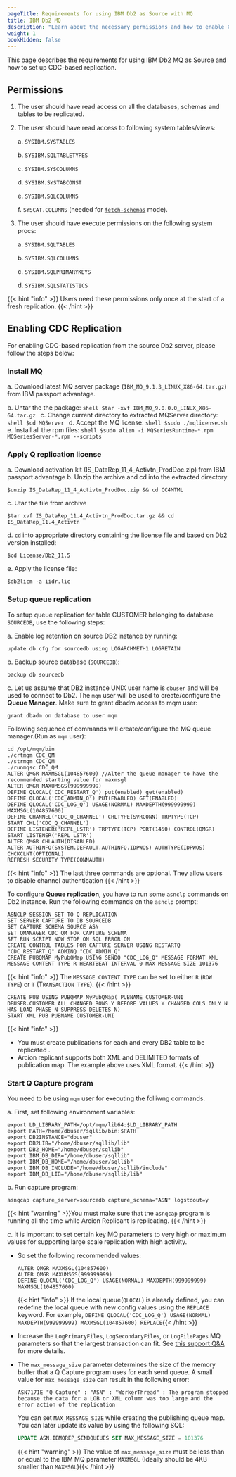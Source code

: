 ```yaml
---
pageTitle: Requirements for using IBM Db2 as Source with MQ
title: IBM Db2 MQ
description: "Learn about the necessary permissions and how to enable CDC replication for Db2 Source by installing and configuring MQ."
weight: 1
bookHidden: false 
---
```


This page describes the requirements for using IBM Db2 MQ as Source and how to set up CDC-based replication.

## Permissions
1. The user should have read access on all the databases, schemas and tables to be replicated.

2. The user should have read access to following system tables/views:

    a. `SYSIBM.SYSTABLES`

    b. `SYSIBM.SQLTABLETYPES`

    c. `SYSIBM.SYSCOLUMNS`

    d. `SYSIBM.SYSTABCONST`

    e. `SYSIBM.SQLCOLUMNS`
    
    f. `SYSCAT.COLUMNS` (needed for [`fetch-schemas`](/docs/running-replicant/#fetch-schemas) mode).

3. The user should have execute permissions on the following system procs:

    a. `SYSIBM.SQLTABLES`

    b. `SYSIBM.SQLCOLUMNS`

    c. `SYSIBM.SQLPRIMARYKEYS`

    d. `SYSIBM.SQLSTATISTICS`

{{< hint "info" >}}
Users need these permissions only once at the start of a fresh replication.
{{< /hint >}}

## Enabling CDC Replication

For enabling CDC-based replication from the source Db2 server, please follow the steps below:

### Install MQ

  a. Download latest MQ server package (`IBM_MQ_9.1.3_LINUX_X86-64.tar.gz`) from IBM passport advantage.

  b. Untar the the package:
    ```shell
    $tar -xvf IBM_MQ_9.0.0.0_LINUX_X86-64.tar.gz
    ```
  c. Change current directory to extracted MQServer directory:
    ```shell
    $cd MQServer
    ```
  d. Accept the MQ license:
    ```shell
    $sudo ./mqlicense.sh
    ```
  e. Install all the rpm files:
    ```shell
    $sudo alien -i MQSeriesRuntime-*.rpm MQSeriesServer-*.rpm --scripts
    ```
### Apply Q replication license
  a. Download activation kit (IS_DataRep_11_4_Activtn_ProdDoc.zip) from IBM
  passport advantage
  b. Unzip the archive and cd into the extracted directory
  ```shell
  $unzip IS_DataRep_11_4_Activtn_ProdDoc.zip && cd CC4MTML
  ```
  c. Utar the file from archive
  ```shell
  $tar xvf IS_DataRep_11.4_Activtn_ProdDoc.tar.gz && cd IS_DataRep_11.4_Activtn
  ```
  d. `cd` into appropriate directory containing the license file and based on Db2 version installed:
  ```shell
  $cd License/Db2_11.5
  ```
  e. Apply the license file:
  ```shell
  $db2licm -a iidr.lic
  ```
### Setup queue replication

  To setup queue replication for table CUSTOMER belonging to database `SOURCEDB`, use the following steps:

  a. Enable log retention on source DB2 instance by running: 
  ```
  update db cfg for sourcedb using LOGARCHMETH1 LOGRETAIN
  ```
  b. Backup source database (`SOURCEDB`):
  ```
  backup db sourcedb
  ```
  c. Let us assume that DB2 instance UNIX user name is `dbuser` and will be used to connect to Db2. The `mqm` user will be used to create/configure the **Queue Manager**. Make sure to grant dbadm access to mqm user:
  ```
  grant dbadm on database to user mqm
  ```
  Following sequence of commands will create/configure the MQ queue manager.(Run as `mqm` user):

  ```
  cd /opt/mqm/bin
  ./crtmqm CDC_QM
  ./strmqm CDC_QM
  ./runmqsc CDC_QM
  ALTER QMGR MAXMSGL(104857600) //Alter the queue manager to have the recommended starting value for maxmsgl
  ALTER QMGR MAXUMSGS(999999999)
  DEFINE QLOCAL('CDC_RESTART_Q') put(enabled) get(enabled)
  DEFINE QLOCAL('CDC_ADMIN_Q') PUT(ENABLED) GET(ENABLED)
  DEFINE QLOCAL('CDC_LOG_Q') USAGE(NORMAL) MAXDEPTH(999999999) MAXMSGL(104857600)
  DEFINE CHANNEL('CDC_Q_CHANNEL') CHLTYPE(SVRCONN) TRPTYPE(TCP)
  START CHL('CDC_Q_CHANNEL')
  DEFINE LISTENER('REPL_LSTR') TRPTYPE(TCP) PORT(1450) CONTROL(QMGR)
  START LISTENER('REPL_LSTR')
  ALTER QMGR CHLAUTH(DISABLED)
  ALTER AUTHINFO(SYSTEM.DEFAULT.AUTHINFO.IDPWOS) AUTHTYPE(IDPWOS) CHCKCLNT(OPTIONAL)
  REFRESH SECURITY TYPE(CONNAUTH)
  ```
  {{< hint "info" >}} The last three commands are optional. They allow users to disable channel authentication {{< /hint >}}

  To configure **Queue replication**, you have to run some `asnclp` commands on Db2 instance. Run the following commands on the `asnclp` prompt:

  ```
  ASNCLP SESSION SET TO Q REPLICATION
  SET SERVER CAPTURE TO DB SOURCEDB
  SET CAPTURE SCHEMA SOURCE ASN
  SET QMANAGER CDC_QM FOR CAPTURE SCHEMA
  SET RUN SCRIPT NOW STOP ON SQL ERROR ON
  CREATE CONTROL TABLES FOR CAPTURE SERVER USING RESTARTQ "CDC_RESTART_Q" ADMINQ "CDC_ADMIN_Q"
  CREATE PUBQMAP MyPubQMap USING SENDQ "CDC_LOG_Q" MESSAGE FORMAT XML MESSAGE CONTENT TYPE R HEARTBEAT INTERVAL 0 MAX MESSAGE SIZE 101376
  ```
  {{< hint "info" >}} The `MESSAGE CONTENT TYPE` can be set to either `R` (`ROW TYPE`) or `T` (T`RANSACTION TYPE`). {{< /hint >}}
    
  ```
  CREATE PUB USING PUBQMAP MyPubQMap( PUBNAME CUSTOMER-UNI DBUSER.CUSTOMER ALL CHANGED ROWS Y BEFORE VALUES Y CHANGED COLS ONLY N HAS LOAD PHASE N SUPPRESS DELETES N)
  START XML PUB PUBNAME CUSTOMER-UNI
  ```

  {{< hint "info" >}}
  - You must create publications for each and every DB2 table to be replicated .
  - Arcion replicant supports both XML and DELIMITED formats of publication map. The example above uses XML format.
  {{< /hint >}}

### Start Q Capture program 

  You need to be using `mqm` user for executing the folliwng commands. 

  a. First, set following environment variables:

  ```shell
  export LD_LIBRARY_PATH=/opt/mqm/lib64:$LD_LIBRARY_PATH
  export PATH=/home/dbuser/sqllib/bin:$PATH
  export DB2INSTANCE="dbuser"
  export DB2LIB="/home/dbuser/sqllib/lib"
  export DB2_HOME="/home/dbuser/sqllib"
  export IBM_DB_DIR="/home/dbuser/sqllib"
  export IBM_DB_HOME="/home/dbuser/sqllib"
  export IBM_DB_INCLUDE="/home/dbuser/sqllib/include"
  export IBM_DB_LIB="/home/dbuser/sqllib/lib"
  ```
  b. Run capture program:

  ```
  asnqcap capture_server=sourcedb capture_schema="ASN" logstdout=y
  ```
  {{< hint "warning" >}}You must make sure that the `asnqcap` program is running all the time while Arcion Replicant is replicating. {{< /hint >}}

  c. It is important to set certain key MQ parameters to very high or maximum values for supporting large scale replication with high activity.

  - So set the following recommended values:

    ```
    ALTER QMGR MAXMSGL(104857600)
    ALTER QMGR MAXUMSGS(999999999)
    DEFINE QLOCAL('CDC_LOG_Q') USAGE(NORMAL) MAXDEPTH(999999999) MAXMSGL(104857600)
    ```
    {{< hint "info" >}} If the local queue(`QLOCAL`) is already defined, you can redefine the local queue with new config values using the `REPLACE` keyword. For example, `DEFINE QLOCAL('CDC_LOG_Q') USAGE(NORMAL) MAXDEPTH(999999999) MAXMSGL(104857600) REPLACE`{{< /hint >}}
  - Increase the `LogPrimaryFiles`, `LogSecondaryFiles`, or `LogFilePages` MQ parameters so that the largest transaction can fit. See [this support Q&A](https://www.ibm.com/support/pages/node/1107285) for more details.
  - The `max_message_size` parameter determines the size of the memory buffer that a Q Capture program uses for each send queue. A small value for `max_message_size` can result in the following error:
    ```
    ASN7171E "Q Capture" : "ASN" : "WorkerThread" : The program stopped because the data for a LOB or XML column was too large and the error action of the replication
    ```

    You can set `MAX_MESSAGE_SIZE` while creating the publishing queue map. You can later update its value by using the following SQL:
      ```sql
      UPDATE ASN.IBMQREP_SENDQUEUES SET MAX_MESSAGE_SIZE = 101376
      ```
      {{< hint "warning" >}} The value of `max_message_size` must be less than or equal to the IBM MQ parameter `MAXMSGL` (Ideally should be 4KB smaller than `MAXMSGL`){{< /hint >}}